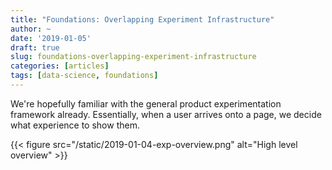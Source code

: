 ```yaml
---
title: "Foundations: Overlapping Experiment Infrastructure"
author: ~
date: '2019-01-05'
draft: true
slug: foundations-overlapping-experiment-infrastructure
categories: [articles]
tags: [data-science, foundations]
---
```


We're hopefully familiar with the general product experimentation framework already. Essentially, when a user arrives onto a page, we decide what experience to show them.

{{< figure src="/static/2019-01-04-exp-overview.png" alt="High level overview" >}}
